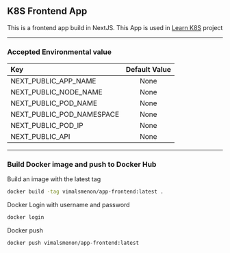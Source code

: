 ## K8S Frontend App

This is a frontend app build in NextJS. This App is used in [Learn K8S](https://github.com/vimalmenon/k8s-learn) project

---
### Accepted Environmental value
| Key |  Default Value  |
|:-----|:--------:|
| NEXT_PUBLIC_APP_NAME   | None |
| NEXT_PUBLIC_NODE_NAME   |  None  |
| NEXT_PUBLIC_POD_NAME   | None |
| NEXT_PUBLIC_POD_NAMESPACE   | None |
| NEXT_PUBLIC_POD_IP   |  None  |
| NEXT_PUBLIC_API   |  None  |

---
### Build Docker image and push to Docker Hub
Build an image with the latest tag
```bash
docker build -tag vimalsmenon/app-frontend:latest .
```
Docker Login with username and password
```bash
docker login
```
Docker push
```bash
docker push vimalsmenon/app-frontend:latest
```